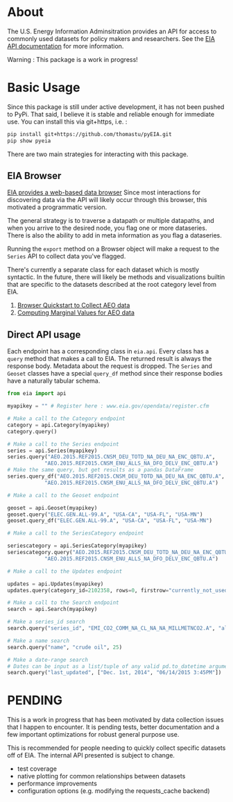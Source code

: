 # About

The U.S. Energy Information Adminsitration provides an API for access to commonly used datasets for policy makers
and researchers. See the [EIA API documentation](http://www.eia.gov/opendata/commands.cfm) for more information.

Warning : This package is a work in progress!

# Basic Usage

Since this package is still under active development, it has not been pushed to PyPi. That said, I believe it is
stable and reliable enough for immediate use.  You can install this via git+https, i.e. :

```bash
pip install git+https://github.com/thomastu/pyEIA.git
pip show pyeia
```

There are two main strategies for interacting with this package.

## EIA Browser

[EIA provides a web-based data browser](http://www.eia.gov/opendata/qb.cfm)
Since most interactions for discovering data via the API will likely occur
through this browser, this motivated a programmatic version.

The general strategy is to traverse a datapath or multiple datapaths, and
when you arrive to the desired node, you flag one or more dataseries.  
There is also the ability to add in meta information as you flag a dataseries.

Running the `export` method on a Browser object will make a request to the
`Series` API to collect data you've flagged.

There's currently a separate class for each dataset which is mostly syntactic.
In the future, there will likely be methods and visualizations builtin that are
specific to the datasets described at the root category level from EIA.

1. [Browser Quickstart to Collect AEO data](examples/aeo_quickstart.py)
2. [Computing Marginal Values for AEO data](examples/aeo_marginal_values.py)

## Direct API usage

Each endpoint has a corresponding class in `eia.api`.  Every class has a `query` method that makes a call to EIA.
The returned result is always the response body.  Metadata about the request is dropped.  The `Series` and `Geoset`
classes have a special `query_df` method since their response bodies have a naturally tabular schema.


```python
from eia import api

myapikey = "" # Register here : www.eia.gov/opendata/register.cfm

# Make a call to the Category endpoint
category = api.Category(myapikey)
category.query()

# Make a call to the Series endpoint
series = api.Series(myapikey)
series.query("AEO.2015.REF2015.CNSM_DEU_TOTD_NA_DEU_NA_ENC_QBTU.A",
            "AEO.2015.REF2015.CNSM_ENU_ALLS_NA_DFO_DELV_ENC_QBTU.A")
# Make the same query, but get results as a pandas DataFrame
series.query_df("AEO.2015.REF2015.CNSM_DEU_TOTD_NA_DEU_NA_ENC_QBTU.A",
            "AEO.2015.REF2015.CNSM_ENU_ALLS_NA_DFO_DELV_ENC_QBTU.A")

# Make a call to the Geoset endpoint

geoset = api.Geoset(myapikey)
geoset.query("ELEC.GEN.ALL-99.A", "USA-CA", "USA-FL", "USA-MN")
geoset.query_df("ELEC.GEN.ALL-99.A", "USA-CA", "USA-FL", "USA-MN")

# Make a call to the SeriesCategory endpoint

seriescategory = api.SeriesCategory(myapikey)
seriescategory.query("AEO.2015.REF2015.CNSM_DEU_TOTD_NA_DEU_NA_ENC_QBTU.A",
            "AEO.2015.REF2015.CNSM_ENU_ALLS_NA_DFO_DELV_ENC_QBTU.A")

# Make a call to the Updates endpoint

updates = api.Updates(myapikey)
updates.query(category_id=2102358, rows=0, firstrow="currently_not_used", deep=False)

# Make a call to the Search endpoint
search = api.Search(myapikey)

# Make a series_id search
search.query("series_id", "EMI_CO2_COMM_NA_CL_NA_NA_MILLMETNCO2.A", "all")

# Make a name search
search.query("name", "crude oil", 25)

# Make a date-range search
# Dates can be input as a list/tuple of any valid pd.to_datetime argument
search.query("last_updated", ["Dec. 1st, 2014", "06/14/2015 3:45PM"])
```

# PENDING

This is a work in progress that has been motivated by data collection issues
that I happen to encounter.  It is pending tests, better documentation and a few
important optimizations for robust general purpose use.

This is recommended for people needing to quickly collect specific datasets off
of EIA.  The internal API presented is subject to change.  

- test coverage
- native plotting for common relationships between datasets
- performance improvements
- configuration options (e.g. modifying the requests_cache backend)
